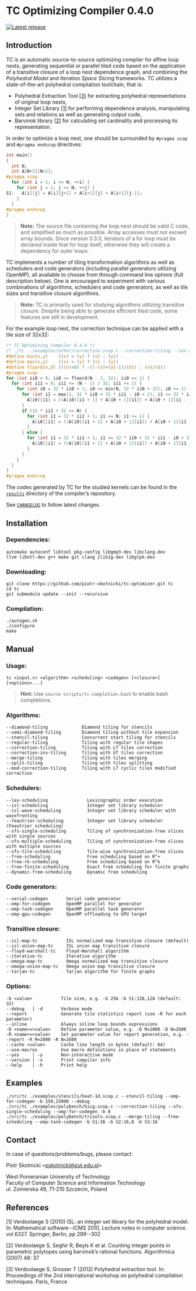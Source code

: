 TC Optimizing Compiler 0.4.0
============================

[![Latest release](https://img.shields.io/github/v/release/piotr-skotnicki/tc-optimizer)](https://github.com/piotr-skotnicki/tc-optimizer/releases/latest)

Introduction
------------

TC is an automatic source-to-source optimizing compiler for affine loop nests, generating sequential or parallel tiled code based on the application of a transitive closure of a loop nest dependence graph, and combining the *Polyhedral Model* and *Iteration Space Slicing* frameworks. TC utilizes a state-of-the-art polyhedral compilation toolchain, that is:

- Polyhedral Extraction Tool [\[3\]](#references) for extracting polyhedral representations of original loop nests,
- Integer Set Library [\[1\]](#references) for performing dependence analysis, manipulating sets and relations as well as generating output code, 
- Barvinok library [\[2\]](#references) for calculating set cardinality and processing its representation.

In order to optimize a loop nest, one should be surrounded by `#pragma scop` and `#pragma endscop` directives:

```c
int main()
{
  int N;
  int A[N+2][N+2];
#pragma scop
  for (int i = 1; i <= N; ++i) {
    for (int j = 1; j <= N; ++j) {
S1:   A[i][j] = A[i][j+1] + A[i+1][j] + A[i+1][j-1];
    }
  }
#pragma endscop
}
```

> **Note:** The source file containing the loop nest should be valid C code, and simplified as much as possible. Array accesses must not exceed array bounds. Since version 0.3.0, iterators of a for loop must be declared inside that for loop itself, otherwise they will create a dependency for outer loops.

TC implements a number of tiling transformation algorithms as well as schedulers and code generators (including parallel generators utilizing OpenMP), all available to choose from through command line options (full description below). One is encouraged to experiment with various combinations of algorithms, schedulers and code generators, as well as tile sizes and transitive closure algorithms.

> **Note:** TC is primarily used for studying algorithms utilizing transitive closure. Despite being able to generate efficient tiled code, some features are still in development.

For the example loop nest, the correction technique can be applied with a tile size of 32x32:

```c
/* TC Optimizing Compiler 0.4.0 */
/* ./tc ../examples/other/correction.scop.c --correction-tiling --lex-scheduling --serial-codegen -b 32 */
#define min(x,y)    ((x) < (y) ? (x) : (y))
#define max(x,y)    ((x) > (y) ? (x) : (y))
#define floord(n,d) (((n)<0) ? -((-(n)+(d)-1)/(d)) : (n)/(d))
#pragma scop
for (int ii0 = 0; ii0 <= floord(N - 1, 32); ii0 += 1) {
  for (int ii1 = 0; ii1 <= (N - 1) / 32; ii1 += 1) {
    for (int i0 = 32 * ii0 + 1; i0 <= min(N, 32 * ii0 + 32); i0 += 1) {
      for (int i1 = max(1, 32 * ii0 + 32 * ii1 - i0 + 2); i1 <= 32 * ii1; i1 += 1) {
        A[i0][i1] = ((A[i0][i1 + 1] + A[i0 + 1][i1]) + A[i0 + 1][i1 - 1]);
      }
      if (32 * ii1 + 32 >= N) {
        for (int i1 = 32 * ii1 + 1; i1 <= N; i1 += 1) {
          A[i0][i1] = ((A[i0][i1 + 1] + A[i0 + 1][i1]) + A[i0 + 1][i1 - 1]);
        }
      } else {
        for (int i1 = 32 * ii1 + 1; i1 <= 32 * ii0 + 32 * ii1 - i0 + 33; i1 += 1) {
          A[i0][i1] = ((A[i0][i1 + 1] + A[i0 + 1][i1]) + A[i0 + 1][i1 - 1]);
        }
      }
    }
  }
}
#pragma endscop
```

The codes generated by TC for the studied kernels can be found in the [`results`](results) directory of the compiler’s repository.

See [`CHANGELOG`](CHANGELOG) to follow latest changes.

Installation
------------

### Dependencies:

```
automake autoconf libtool pkg-config libgmp3-dev libclang-dev
llvm libntl-dev g++ make git clang zlib1g-dev libglpk-dev
```

### Downloading:

```
git clone https://github.com/piotr-skotnicki/tc-optimizer.git tc
cd tc
git submodule update --init --recursive
```

### Compilation:

```
./autogen.sh
./configure
make
```

Manual
------

### Usage:

```
tc <input.c> <algorithm> <scheduling> <codegen> [<closure>] [<options>...]
```

> **Hint:** Use `source scripts/tc-completion.bash` to enable bash completions.

### Algorithms:

```
--diamond-tiling             Diamond tiling for stencils
--semi-diamond-tiling        Diamond tiling without tile expansion
--stencil-tiling             Concurrent start tiling for stencils
--regular-tiling             Tiling with regular tile shapes
--correction-tiling          Tiling with LT tiles correction
--correction-inv-tiling      Tiling with GT tiles correction
--merge-tiling               Tiling with tiles merging
--split-tiling               Tiling with tiles splitting
--mod-correction-tiling      Tiling with LT cyclic tiles modified correction
```

### Schedulers:

```
--lex-scheduling               Lexicographic order execution
--isl-scheduling               Integer set library scheduler
--isl-wave-scheduling          Integer set library scheduler with wavefronting
--feautrier-scheduling         Integer set library scheduler (Feautrier scheduling)
--sfs-single-scheduling        Tiling of synchronization-free slices with single sources
--sfs-multiple-scheduling      Tiling of synchronization-free slices with multiple sources
--sfs-tile-scheduling          Tile-wise synchronization-free slices
--free-scheduling              Free scheduling based on R^+
--free-rk-scheduling           Free scheduling based on R^k
--free-finite-scheduling       Exact free scheduling for finite graphs
--dynamic-free-scheduling      Dynamic free scheduling
```

### Code generators:

```
--serial-codegen       Serial code generator
--omp-for-codegen      OpenMP parallel for generator
--omp-task-codegen     OpenMP parallel task generator
--omp-gpu-codegen      OpenMP offloading to GPU target
```

### Transitive closure:

```
--isl-map-tc           ISL normalized map transitive closure (default)
--isl-union-map-tc     ISL union map transitive closure
--floyd-warshall-tc    Floyd-Warshall algorithm
--iterative-tc         Iterative algorithm
--omega-map-tc         Omega normalized map transitive closure
--omega-union-map-tc   Omega union map transitive closure
--tarjan-tc            Tarjan algorithm for finite graphs
```

### Options:

```
-b <value>           Tile size, e.g. -b 256 -b S1:128,128 (default: 32)
--debug   | -d       Verbose mode
--report             Generate tile statistics report (use -R for each parameter)
--inline             Always inline loop bounds expressions
-D <name>=<value>    Define parameter value, e.g. -D M=2000 -D N=2600
-R <name>=<value>    Set parameter value for report generation, e.g. --report -R M=2000 -R N=2600
--cache <value>      Cache line length in bytes (default: 64)
--use-macros         Use macro definitions in place of statements
--yes     | -y       Non-interactive mode
--version | -v       Print compiler info
--help    | -h       Print help
```

Examples
--------

```
./src/tc ./examples/stencils/heat-1d.scop.c --stencil-tiling --omp-for-codegen -b 150,25000 --debug
./src/tc ./examples/polybench/bicg.scop.c --correction-tiling --sfs-single-scheduling --omp-for-codegen -b 8
./src/tc ./examples/polybench/trisolv.scop.c --merge-tiling --free-scheduling --omp-task-codegen -b S1:16 -b S2:16,8 -b S3:16
```

Contact
-------

In case of questions/problems/bugs, please contact:

Piotr Skotnicki \<<pskotnicki@zut.edu.pl>\>

West Pomeranian University of Technology \
Faculty of Computer Science and Information Technology \
ul. Zolnierska 49, 71-210 Szczecin, Poland

References
----------

[1] Verdoolaege S (2010) ISL: an integer set library for the polyhedral model. In: Mathematical software--ICMS 2010, Lecture notes in computer science. vol 6327. Springer, Berlin, pp 299--302

[2] Verdoolaege S, Seghir R, Beyls K et al. Counting integer points in parametric polytopes using barvinok’s rational functions. Algorithmica (2007) 48: 37

[3] Verdoolaege S, Grosser T (2012) Polyhedral extraction tool. In: Proceedings of the 2nd international workshop on polyhedral compilation techniques. Paris, France
